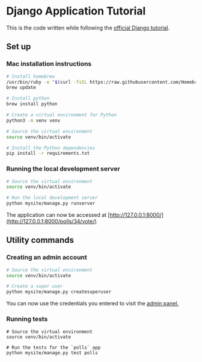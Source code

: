 # Django Application Tutorial

This is the code written while following the [official Django tutorial](https://docs.djangoproject.com/en/2.1/intro/tutorial01/).

## Set up

### Mac installation instructions

```bash
# Install homebrew 
/usr/bin/ruby -e "$(curl -fsSL https://raw.githubusercontent.com/Homebrew/install/master/install)"
brew update

# Install python
brew install python

# Create a virtual environment for Python
python3 -m venv venv

# Source the virtual environment
source venv/bin/activate

# Install the Python dependencies
pip install -r requirements.txt
```

### Running the local development server

```bash
# Source the virtual environment
source venv/bin/activate

# Run the local development server
python mysite/manage.py runserver
```

The application can now be accessed at [http://127.0.0.1:8000/](http://127.0.0.1:8000/polls/34/vote/)

## Utility commands

### Creating an admin account

```bash
# Source the virtual environment
source venv/bin/activate

# Create a super user
python mysite/manage.py createsuperuser
```

You can now use the credentials you entered to visit the [admin panel.](http://127.0.0.1:8000/admin)

### Running tests

```
# Source the virtual environment
source venv/bin/activate

# Run the tests for the `polls` app
python mysite/manage.py test polls
```